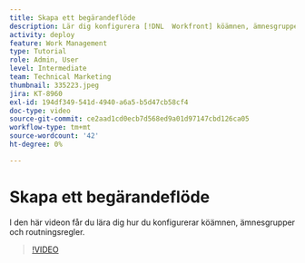 ```yaml
---
title: Skapa ett begärandeflöde
description: Lär dig konfigurera [!DNL  Workfront] köämnen, ämnesgrupper och routningsregler för att underlätta hanteringen av begäranden och arbetsflöden.
activity: deploy
feature: Work Management
type: Tutorial
role: Admin, User
level: Intermediate
team: Technical Marketing
thumbnail: 335223.jpeg
jira: KT-8960
exl-id: 194df349-541d-4940-a6a5-b5d47cb58cf4
doc-type: video
source-git-commit: ce2aad1cd0ecb7d568ed9a01d97147cbd126ca05
workflow-type: tm+mt
source-wordcount: '42'
ht-degree: 0%

---
```


# Skapa ett begärandeflöde

I den här videon får du lära dig hur du konfigurerar köämnen, ämnesgrupper och routningsregler.

>[!VIDEO](https://video.tv.adobe.com/v/335223/?quality=12&learn=on)




